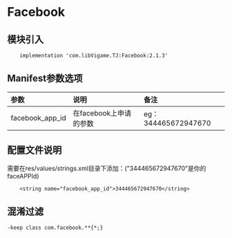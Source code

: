 # Facebook

## 模块引入

```text
    implementation 'com.libVigame.TJ:Facebook:2.1.3'
```

## Manifest参数选项

| 参数 | 说明 | 备注 |
| :--- | :--- | :--- |
| facebook_app_id | 在facebook上申请的参数 | eg：344465672947670 |

## 配置文件说明
需要在res/values/strings.xml目录下添加：("344465672947670"是你的faceAPPId)
```text
    <string name="facebook_app_id">344465672947670</string>
```

## 混淆过滤

```text
-keep class com.facebook.**{*;}
```

